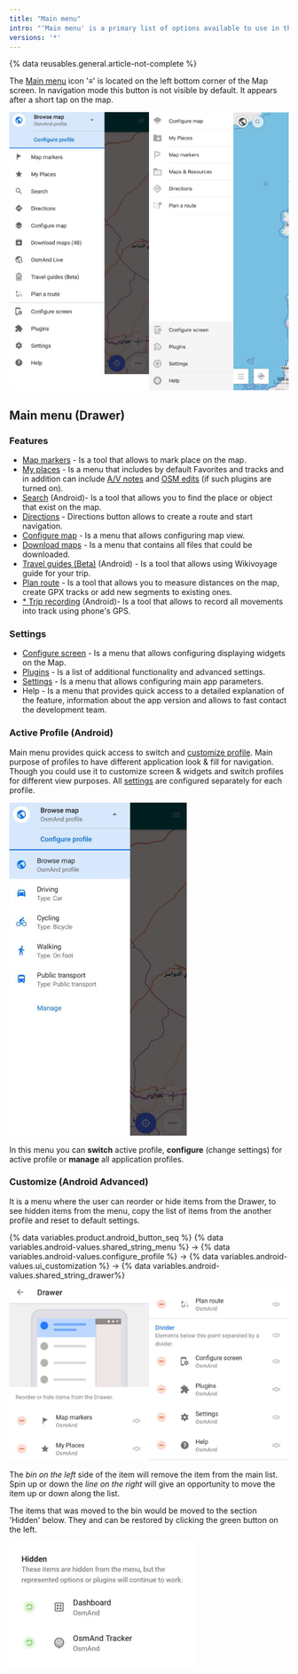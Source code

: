 ```yaml
---
title: "Main menu"
intro: "'Main menu' is a primary list of options available to use in the application. It provides quick access to the profile configuration, features and global settings."
versions: '*'
---
```

{% data reusables.general.article-not-complete %}


The [Main menu](/osmand/widgets/map-buttons#main-menu) icon '&#8801;' is located on the left bottom corner of the Map screen. In navigation mode this button is not visible by default. It appears after a short tap on the map. 

![Main menu](/assets/images/menu/Main_menu.png)

## Main menu (Drawer)

### Features
- [Map markers](/osmand/personal/markers) - Is a tool that allows to mark place on the map.
- [My places](//osmand/personal/myplaces) - Is a menu that includes by default Favorites and tracks and in addition can include [A/V notes](/osmand/plugins/audio-video-notes) and [OSM edits](/osmand/plugins/osm-editing) (if such plugins are turned on). 
- [Search](/osmand/search) (Android)- Is a tool that allows you to find the place or object that exist on the map.
- [Directions](/osmand/widgets/map-buttons#directions) - Directions button allows to create a route and start navigation.
- [Configure map](/osmand/map/configure-map-menu) - Is a menu that allows configuring map view.
- [Download maps](/osmand/start-with/download-maps) - Is a menu that contains all files that could be downloaded.
- [Travel guides (Beta)](/osmand/plan-route/travel-guides) (Android) - Is a tool that allows using Wikivoyage guide for your trip.
- [Plan route](/osmand/plan-route/create-route) - Is a tool that allows you to measure distances on the map, create GPX tracks or add new segments to existing ones.
- [* Trip recording](/osmand/plugins/trip-recording) (Android)- Is a tool that allows to record all movements into track using phone's GPS. 

### Settings
- [Configure screen](/osmand/widgets/configure-screen) - Is a menu that allows configuring displaying widgets on the Map.
- [Plugins](/osmand/plugins) - Is a list of additional functionality and advanced settings.
- [Settings](/osmand/personal/global-settings) - Is a menu that allows configuring main app parameters.
- Help - Is a menu that provides quick access to a detailed explanation of the feature,  information about the app version and allows to fast contact the development team.

### Active Profile (Android)

Main menu provides quick access to switch and [customize profile](/osmand/personal/profiles). Main purpose of profiles to have different application look & fill for navigation. Though you could use it to customize screen & widgets and switch profiles for different view purposes. All [settings](/osmand/personal/profiles) are configured separately for each profile.

![profile_menu](/assets/images/menu/profile_menu.png)

In this menu you can **switch** active profile, **configure** (change settings) for active profile or **manage** all application profiles.


### Customize (Android Advanced)

It is a menu where the user can reorder or hide items from the Drawer, to see hidden items from the menu, copy the list of items from the another profile and reset to default settings.

{% data variables.product.android_button_seq %} {% data variables.android-values.shared_string_menu %} → {% data variables.android-values.configure_profile %} → {% data variables.android-values.ui_customization %} → {% data variables.android-values.shared_string_drawer%}

![Drawer menu items ](/assets/images/settings/drawer_menu_correct.png)

The *bin on the left* side of the item will remove the item from the main list.
Spin up or down the *line on the right* will give an opportunity to move the item up or down along the list.

The items that was moved to the bin would be moved to the section 'Hidden' below. They and can be restored by clicking the green button on the left.

![Drawer menu hidden items ](/assets/images/settings/drawer_menu_hidden_items.png)

